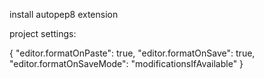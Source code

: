install autopep8 extension




project settings:

{
    "editor.formatOnPaste": true,
    "editor.formatOnSave": true,
    "editor.formatOnSaveMode": "modificationsIfAvailable"
}

